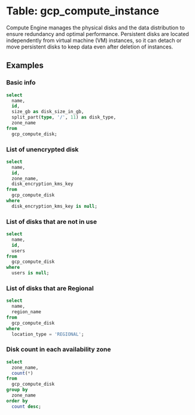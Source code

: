 # Table: gcp_compute_instance

Compute Engine manages the physical disks and the data distribution to ensure redundancy and optimal performance. Persistent disks are located independently from virtual machine (VM) instances, so it can detach or move persistent disks to keep data even after deletion of instances.

## Examples

### Basic info

```sql
select
  name,
  id,
  size_gb as disk_size_in_gb,
  split_part(type, '/', 11) as disk_type,
  zone_name
from
  gcp_compute_disk;
```

### List of unencrypted disk

```sql
select
  name,
  id,
  zone_name,
  disk_encryption_kms_key
from
  gcp_compute_disk
where
  disk_encryption_kms_key is null;
```

### List of disks that are not in use

```sql
select
  name,
  id,
  users
from
  gcp_compute_disk
where
  users is null;
```

### List of disks that are Regional

```sql
select
  name,
  region_name
from
  gcp_compute_disk
where
  location_type = 'REGIONAL';
```

### Disk count in each availability zone

```sql
select
  zone_name,
  count(*)
from
  gcp_compute_disk
group by
  zone_name
order by
  count desc;
```
